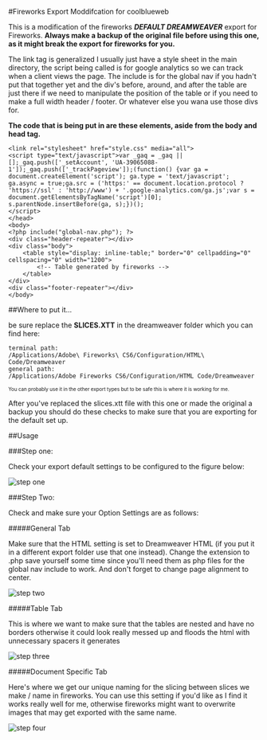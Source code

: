 #Fireworks Export Moddifcation for coolblueweb

This is a modification of the fireworks <strong><em>DEFAULT DREAMWEAVER</em></strong> export for Fireworks. <strong>Always make a backup of the original file before using this one, as it might break the export for fireworks for you.</strong>

The link tag is generalized I usually just have a style sheet in the main directory, the script being called is for google analytics so we can track when a client views the page. The include is for the global nav if you hadn't put that together yet and the div's before, around, and after the table are just there if we need to manipulate the position of the table or if you need to make a full width header / footer. Or whatever else you wana use those divs for.

<strong>The code that is being put in are these elements, aside from the body and head tag.</strong>

	<link rel="stylesheet" href="style.css" media="all">
	<script type="text/javascript">var _gaq = _gaq || [];_gaq.push(['_setAccount', 'UA-39065088-1']);_gaq.push(['_trackPageview']);(function() {var ga = document.createElement('script'); ga.type = 'text/javascript'; ga.async = true;ga.src = ('https:' == document.location.protocol ? 'https://ssl' : 'http://www') + '.google-analytics.com/ga.js';var s = document.getElementsByTagName('script')[0]; s.parentNode.insertBefore(ga, s);})();
	</script>
	</head>
	<body>
	<?php include("global-nav.php"); ?>
	<div class="header-repeater"></div>
	<div class="body">
		<table style="display: inline-table;" border="0" cellpadding="0" cellspacing="0" width="1200">
			<!-- Table generated by fireworks -->
		</table>
	</div>
	<div class="footer-repeater"></div>
	</body>


##Where to put it...

be sure replace the <strong>SLICES.XTT</strong> in the dreamweaver folder which you can find here:

	terminal path:
	/Applications/Adobe\ Fireworks\ CS6/Configuration/HTML\ Code/Dreamweaver
	general path:
	/Applications/Adobe Fireworks CS6/Configuration/HTML Code/Dreamweaver

<sub><sup>You can probably use it in the other export types but to be safe this is where it is working for me.</sup></sub>

After you've replaced the slices.xtt file with this one or made the original a backup you should do these checks to make sure that you are exporting for the default set up.

##Usage

###Step one:

Check your export default settings to be configured to the figure below:

![step one](https://dl.dropbox.com/u/52662569/exp-01.png "Step One")

###Step Two:

Check and make sure your Option Settings are as follows:

#####General Tab

Make sure that the HTML setting is set to Dreamweaver HTML (if you put it in a different export folder use that one instead).
Change the extension to .php save yourself some time since you'll need them as php files for the global nav include to work.
And don't forget to change page alignment to center.

![step two](https://dl.dropbox.com/u/52662569/exp-02.png "Step Two")

#####Table Tab

This is where we want to make sure that the tables are nested and have no borders otherwise it could look really messed up and floods the html with unnecessary spacers it generates

![step three](https://dl.dropbox.com/u/52662569/exp-03.png "Step Three")

#####Document Specific Tab

Here's where we get our unique naming for the slicing between slices we make / name in fireworks. You can use this setting if you'd like as I find it works really well for me, otherwise fireworks might want to overwrite images that may get exported with the same name.

![step four](https://dl.dropbox.com/u/52662569/exp-04.png "Step Four")

